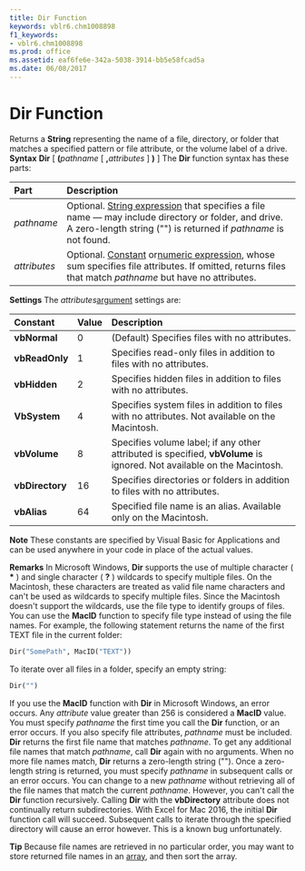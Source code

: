 ```yaml
---
title: Dir Function
keywords: vblr6.chm1008898
f1_keywords:
- vblr6.chm1008898
ms.prod: office
ms.assetid: eaf6fe6e-342a-5038-3914-bb5e58fcad5a
ms.date: 06/08/2017
---
```



# Dir Function



Returns a  **String** representing the name of a file, directory, or folder that matches a specified pattern or file attribute, or the volume label of a drive.
 **Syntax**
 **Dir** [ **(**_pathname_ [ **,**_attributes_ ] **)** ]
The  **Dir** function syntax has these parts:


|**Part**|**Description**|
|:-----|:-----|
| _pathname_|Optional. [String expression](vbe-glossary.md) that specifies a file name — may include directory or folder, and drive. A zero-length string ("") is returned if _pathname_ is not found.|
| _attributes_|Optional. [Constant](vbe-glossary.md) or[numeric expression](vbe-glossary.md), whose sum specifies file attributes. If omitted, returns files that match  _pathname_ but have no attributes.|
 **Settings**
The  _attributes_[argument](vbe-glossary.md) settings are:


|**Constant**|**Value**|**Description**|
|:-----|:-----|:-----|
|**vbNormal**|0|(Default) Specifies files with no attributes.|
|**vbReadOnly**|1|Specifies read-only files in addition to files with no attributes.|
|**vbHidden**|2|Specifies hidden files in addition to files with no attributes.|
|**VbSystem**|4|Specifies system files in addition to files with no attributes. Not available on the Macintosh.|
|**vbVolume**|8|Specifies volume label; if any other attributed is specified,  **vbVolume** is ignored. Not available on the Macintosh.|
|**vbDirectory**|16|Specifies directories or folders in addition to files with no attributes.|
|**vbAlias**|64|Specified file name is an alias. Available only on the Macintosh.|

 **Note**  These constants are specified by Visual Basic for Applications and can be used anywhere in your code in place of the actual values.

 **Remarks**
In Microsoft Windows,  **Dir** supports the use of multiple character ( **\*** ) and single character ( **?** ) wildcards to specify multiple files. On the Macintosh, these characters are treated as valid file name characters and can't be used as wildcards to specify multiple files.
Since the Macintosh doesn't support the wildcards, use the file type to identify groups of files. You can use the  **MacID** function to specify file type instead of using the file names. For example, the following statement returns the name of the first TEXT file in the current folder:



```vb
Dir("SomePath", MacID("TEXT"))


```

To iterate over all files in a folder, specify an empty string:



```vb
Dir("")

```

If you use the  **MacID** function with **Dir** in Microsoft Windows, an error occurs.
Any  _attribute_ value greater than 256 is considered a **MacID** value.
You must specify  _pathname_ the first time you call the **Dir** function, or an error occurs. If you also specify file attributes, _pathname_ must be included.
 **Dir** returns the first file name that matches _pathname_. To get any additional file names that match _pathname_, call **Dir** again with no arguments. When no more file names match, **Dir** returns a zero-length string (""). Once a zero-length string is returned, you must specify _pathname_ in subsequent calls or an error occurs. You can change to a new _pathname_ without retrieving all of the file names that match the current _pathname_. However, you can't call the **Dir** function recursively. Calling **Dir** with the **vbDirectory** attribute does not continually return subdirectories.
With Excel for Mac 2016, the initial **Dir** function call will succeed. Subsequent calls to iterate through the specified directory will cause an error however. This is a known bug unfortunately.

 **Tip**  Because file names are retrieved in no particular order, you may want to store returned file names in an [array](vbe-glossary.md), and then sort the array.



